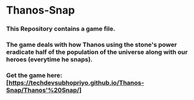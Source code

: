 # Thanos-Snap
### This Repository contains a game file.
### The game deals with how Thanos using the stone's power eradicate half of the population of the universe along with our heroes (everytime he snaps).
### Get the game here: [https://techdevsubhopriyo.github.io/Thanos-Snap/Thanos'%20Snap/]
